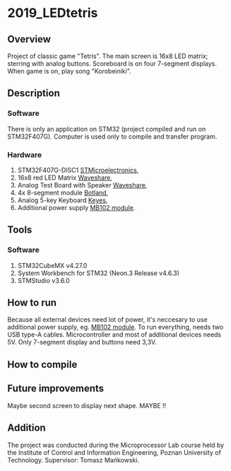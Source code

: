 # 2019_LEDtetris

## Overview
Project of classic game "Tetris". The main screen is 16x8 LED matrix; sterring with analog buttons. Scoreboard is on four 7-segment displays. When game is on, play song "Korobeiniki".  

## Description
### Software
There is only an application on STM32 (project compiled and run on STM32F407G). Computer is used only to compile and transfer program.
### Hardware
1. STM32F407G-DISC1 [STMicroelectronics](https://www.st.com/en/microcontrollers-microprocessors/stm32f407-417.html),
2. 16x8 red LED Matrix [Waveshare](https://www.waveshare.com/rpi-led-matrix.htm),
3. Analog Test Board with Speaker [Waveshare](https://www.waveshare.com/analog-test-board.htm),
4. 4x 8-segment module [Botland](https://botland.com.pl/pl/wyswietlacze-segmentowe-i-matryce-led/2896-modul-4-x-wyswietlacz-8-segmentowy-wsp-anoda-2-otwory-montazowe.html?search_query=Modul+4+x+wyswietlacz+8-segmentowy+wsp.+anoda&results=2),
5. Analog 5-key Keyboard [Keyes](https://keyestudio.com/-p0235.html),
6. Additional power supply [MB102 module](https://botland.com.pl/pl/moduly-zasilajace/1482-modul-zasilajacy-do-plytek-stykowych-mb102-33v-5v.html).

## Tools
### Software
1. STM32CubeMX v4.27.0
2. System Workbench for STM32 (Neon.3 Release v4.6.3)
3. STMStudio v3.6.0

## How to run
Because all external devices need lot of power, it's neccesary to use additional power supply, eg. [MB102 module](https://botland.com.pl/pl/moduly-zasilajace/1482-modul-zasilajacy-do-plytek-stykowych-mb102-33v-5v.html). To run everything, needs two USB type-A cables. 
Microcontroller and most of additional devices needs 5V. Only 7-segment display and buttons need 3,3V.  

## How to compile
## Future improvements
Maybe second screen to display next shape. MAYBE !!
## Addition

The project was conducted during the Microprocessor Lab course held by the Institute of Control and Information Engineering, Poznan University of Technology.
Supervisor: Tomasz Mańkowski.
